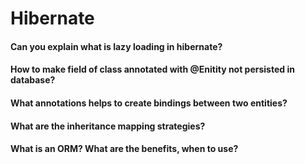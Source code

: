 # Hibernate

#### Can you explain what is lazy loading in hibernate?
#### How to make field of class annotated with @Enitity not persisted in database?
#### What annotations helps to create bindings between two entities?
#### What are the inheritance mapping strategies?
#### What is an ORM? What are the benefits, when to use?